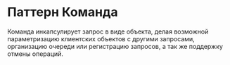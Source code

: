 # Паттерн Команда

Команда инкапсулирует запрос в виде объекта, делая возможной параметризацию клиентских объектов с другими запросами,
организацию очереди или регистрацию запросов, а так же поддержку отмены операций.

